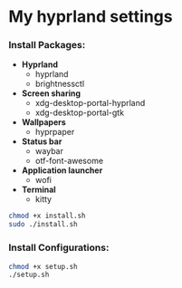 # My hyprland settings

### Install Packages:

* __Hyprland__
	* hyprland
	* brightnessctl
* __Screen sharing__
	* xdg-desktop-portal-hyprland
	* xdg-desktop-portal-gtk
* __Wallpapers__
	* hyprpaper
* __Status bar__
	* waybar
	* otf-font-awesome
* __Application launcher__
	* wofi
* __Terminal__
	* kitty

```bash
chmod +x install.sh
sudo ./install.sh
```

### Install Configurations:

```bash
chmod +x setup.sh
./setup.sh
```